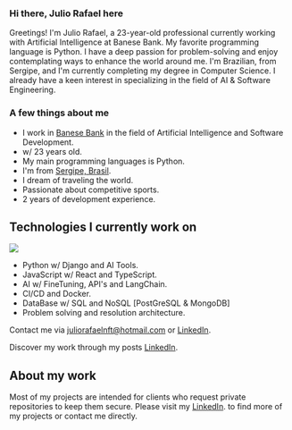 <div>

  <h3>Hi there, Julio Rafael here</h3>
  Greetings! I'm Julio Rafael, a 23-year-old professional currently working with Artificial Intelligence at Banese Bank. My favorite programming language is Python. I have a deep passion for problem-solving and enjoy contemplating ways to enhance the world around me. I'm Brazilian, from Sergipe, and I'm currently completing my degree in Computer Science. I already have a keen interest in specializing in the field of AI & Software Engineering.
  <br>
</div>
  
### A few things about me

  - I work in [Banese Bank](https://www.banese.com.br) in the field of Artificial Intelligence and Software Development.
  - w/ 23 years old.
  - My main programming languages is Python.
  - I'm from [Sergipe, Brasil](https://pt.wikipedia.org/wiki/Sergipe).
  - I dream of traveling the world.
  - Passionate about competitive sports.
  - 2 years of development experience.
 
  ## Technologies I currently work on
  *<img src="https://skillicons.dev/icons?i=python,django,js,react,ts,docker,postgresql,mongodb" />*
  - Python w/ Django and AI Tools.
  - JavaScript w/ React and TypeScript.
  - AI w/ FineTuning, API's and LangChain.
  - CI/CD and Docker.
  - DataBase w/ SQL and NoSQL [PostGreSQL & MongoDB]
  - Problem solving and resolution architecture.

Contact me via juliorafaelnft@hotmail.com or [LinkedIn](https://www.linkedin.com/in/julio-rafael-souza/).

Discover my work through my posts [LinkedIn](https://www.linkedin.com/in/julio-rafael-souza/).

## About my work

Most of my projects are intended for clients who request private repositories to keep them secure. Please visit my [LinkedIn](https://www.linkedin.com/in/julio-rafael-souza/). to find more of my projects or contact me directly.
